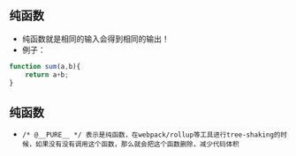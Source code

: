 ## 纯函数
* 纯函数就是相同的输入会得到相同的输出！
* 例子：
```javascript
function sum(a,b){
    return a+b;
}
```

## 纯函数
* `/* @__PURE__ */ 表示是纯函数，在webpack/rollup等工具进行tree-shaking的时候，如果没有没有调用这个函数，那么就会把这个函数删除，减少代码体积`
